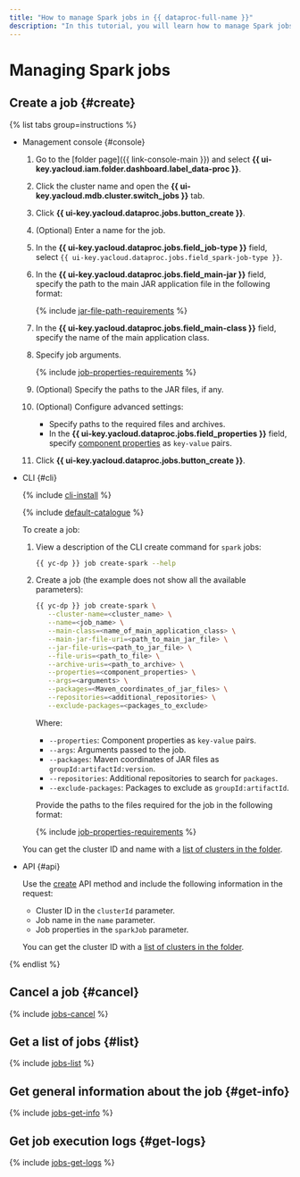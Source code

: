 ```yaml
---
title: "How to manage Spark jobs in {{ dataproc-full-name }}"
description: "In this tutorial, you will learn how to manage Spark jobs in {{ dataproc-full-name }}."
---
```


# Managing Spark jobs

## Create a job {#create}

{% list tabs group=instructions %}

- Management console {#console}

   1. Go to the [folder page]({{ link-console-main }}) and select **{{ ui-key.yacloud.iam.folder.dashboard.label_data-proc }}**.
   1. Click the cluster name and open the **{{ ui-key.yacloud.mdb.cluster.switch_jobs }}** tab.
   1. Click **{{ ui-key.yacloud.dataproc.jobs.button_create }}**.
   1. (Optional) Enter a name for the job.
   1. In the **{{ ui-key.yacloud.dataproc.jobs.field_job-type }}** field, select `{{ ui-key.yacloud.dataproc.jobs.field_spark-job-type }}`.
   1. In the **{{ ui-key.yacloud.dataproc.jobs.field_main-jar }}** field, specify the path to the main JAR application file in the following format:

      {% include [jar-file-path-requirements](../../_includes/data-proc/jar-file-path-requirements.md) %}

   1. In the **{{ ui-key.yacloud.dataproc.jobs.field_main-class }}** field, specify the name of the main application class.
   1. Specify job arguments.

      {% include [job-properties-requirements](../../_includes/data-proc/job-properties-requirements.md) %}

   1. (Optional) Specify the paths to the JAR files, if any.
   1. (Optional) Configure advanced settings:

      * Specify paths to the required files and archives.
      * In the **{{ ui-key.yacloud.dataproc.jobs.field_properties }}** field, specify [component properties](../concepts/settings-list.md) as `key-value` pairs.

   1. Click **{{ ui-key.yacloud.dataproc.jobs.button_create }}**.

- CLI {#cli}

   {% include [cli-install](../../_includes/cli-install.md) %}

   {% include [default-catalogue](../../_includes/default-catalogue.md) %}

   To create a job:

   1. View a description of the CLI create command for `spark` jobs:

      ```bash
      {{ yc-dp }} job create-spark --help
      ```

   1. Create a job (the example does not show all the available parameters):

      ```bash
      {{ yc-dp }} job create-spark \
         --cluster-name=<cluster_name> \
         --name=<job_name> \
         --main-class=<name_of_main_application_class> \
         --main-jar-file-uri=<path_to_main_jar_file> \
         --jar-file-uris=<path_to_jar_file> \
         --file-uris=<path_to_file> \
         --archive-uris=<path_to_archive> \
         --properties=<component_properties> \
         --args=<arguments> \
         --packages=<Maven_coordinates_of_jar_files> \
         --repositories=<additional_repositories> \
         --exclude-packages=<packages_to_exclude>
      ```

      Where:

      * `--properties`: Component properties as `key-value` pairs.
      * `--args`: Arguments passed to the job.
      * `--packages`: Maven coordinates of JAR files as `groupId:artifactId:version`.
      * `--repositories`: Additional repositories to search for `packages`.
      * `--exclude-packages`: Packages to exclude as `groupId:artifactId`.

      Provide the paths to the files required for the job in the following format:

      {% include [job-properties-requirements](../../_includes/data-proc/jar-file-path-requirements.md) %}

   You can get the cluster ID and name with a [list of clusters in the folder](./cluster-list.md#list).

- API {#api}

   Use the [create](../api-ref/Job/create) API method and include the following information in the request:

   * Cluster ID in the `clusterId` parameter.
   * Job name in the `name` parameter.
   * Job properties in the `sparkJob` parameter.

   You can get the cluster ID with a [list of clusters in the folder](./cluster-list.md#list).

{% endlist %}

## Cancel a job {#cancel}

{% include [jobs-cancel](../../_includes/data-proc/jobs-cancel.md) %}

## Get a list of jobs {#list}

{% include [jobs-list](../../_includes/data-proc/jobs-list.md) %}

## Get general information about the job {#get-info}

{% include [jobs-get-info](../../_includes/data-proc/jobs-get-info.md) %}


## Get job execution logs {#get-logs}

{% include [jobs-get-logs](../../_includes/data-proc/jobs-get-logs.md) %}

